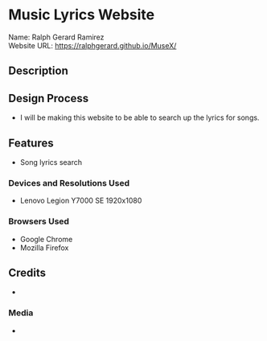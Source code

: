 <h1> Music Lyrics Website</h1>

Name: Ralph Gerard Ramirez<br>
Website URL: https://ralphgerard.github.io/MuseX/

<h2>Description</h2>


<h2>Design Process</h2>

* I will be making this website to be able to search up the lyrics for songs.

<h2>Features</h2>

* Song lyrics search

<h3>Devices and Resolutions Used</h3>

* Lenovo Legion Y7000 SE 1920x1080

<h3>Browsers Used</h3>

* Google Chrome
* Mozilla Firefox

<h2>Credits</h2>

* 

<h3>Media</h3>

* 
